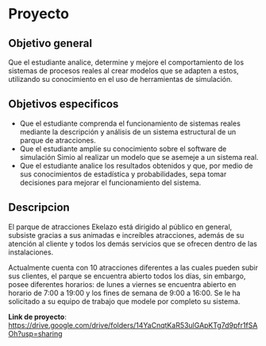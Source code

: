 # Proyecto

## Objetivo general

Que el estudiante analice, determine y mejore el comportamiento de los sistemas de procesos reales al crear modelos que se adapten a estos, utilizando su conocimiento en el uso de herramientas de simulación.

## Objetivos especificos

* Que el estudiante comprenda el funcionamiento de sistemas reales mediante la descripción y análisis de un sistema estructural de un parque de atracciones.
* Que el estudiante amplíe su conocimiento sobre el software de simulación Simio al realizar un modelo que se asemeje a un sistema real.
* Que el estudiante analice los resultados obtenidos y que, por medio de sus conocimientos de estadística y probabilidades, sepa tomar decisiones para mejorar el
funcionamiento del sistema.

## Descripcion

El parque de atracciones Ekelazo está dirigido al público en general, subsiste gracias a sus animadas e increíbles atracciones, además de su atención al cliente y todos los demás servicios que se ofrecen dentro de las instalaciones. 

Actualmente cuenta con 10 atracciones diferentes a las cuales pueden subir sus clientes, el parque se encuentra abierto todos los días, sin embargo,
posee diferentes horarios: de lunes a viernes se encuentra abierto en horario de 7:00 a 19:00 y los fines de semana de 9:00 a 16:00. Se le ha solicitado a su equipo de trabajo que modele por completo su sistema.

**Link de proyecto**: https://drive.google.com/drive/folders/14YaCnqtKaR53ulGApKTg7d9pfr1fSAOh?usp=sharing